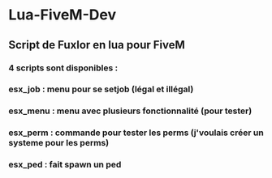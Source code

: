 # Lua-FiveM-Dev
## Script de Fuxlor en lua pour FiveM
### 4 scripts sont disponibles :
  ### esx_job : menu pour se setjob (légal et illégal)
  ### esx_menu : menu avec plusieurs fonctionnalité (pour tester)
  ### esx_perm : commande pour tester les perms (j'voulais créer un systeme pour les perms)
  ### esx_ped : fait spawn un ped
